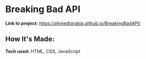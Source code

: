 # Breaking Bad API 

**Link to project:** https://ahmedtarabia.github.io/BreakingBadAPI/

## How It's Made:

**Tech used:** HTML, CSS, JavaScript
